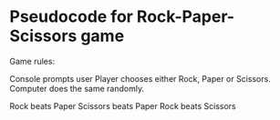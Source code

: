 # Pseudocode for Rock-Paper-Scissors game

Game rules:

Console prompts user
Player chooses either Rock, Paper or Scissors. Computer does the same randomly.

Rock beats Paper
Scissors beats Paper
Rock beats Scissors
